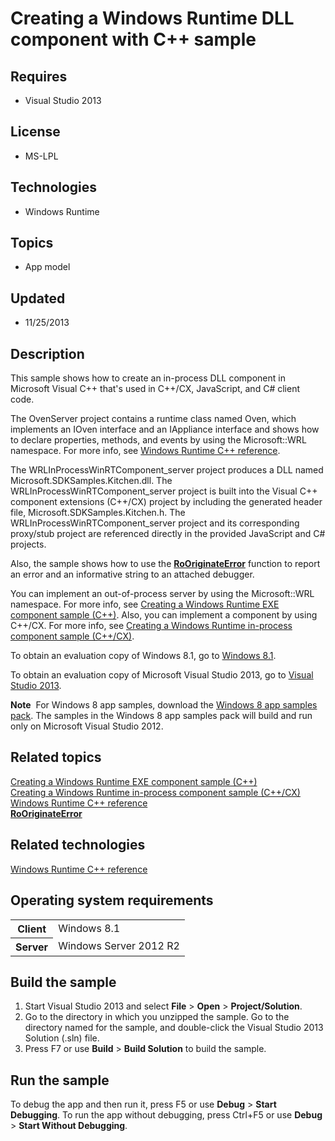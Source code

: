 # Creating a Windows Runtime DLL component with C++ sample
## Requires
- Visual Studio 2013
## License
- MS-LPL
## Technologies
- Windows Runtime
## Topics
- App model
## Updated
- 11/25/2013
## Description

<div id="mainSection">
<p>This sample shows how to create an in-process DLL component in Microsoft Visual C&#43;&#43; that's used in C&#43;&#43;/CX, JavaScript, and C# client code.
</p>
<p>The OvenServer project contains a runtime class named Oven, which implements an IOven interface and an IAppliance interface and shows how to declare properties, methods, and events by using the Microsoft::WRL namespace. For more info, see
<a href="http://msdn.microsoft.com/library/windows/apps/br224617">Windows Runtime C&#43;&#43; reference</a>.</p>
<p>The WRLInProcessWinRTComponent_server project produces a DLL named Microsoft.SDKSamples.Kitchen.dll. The WRLInProcessWinRTComponent_server project is built into the Visual&nbsp;C&#43;&#43; component extensions (C&#43;&#43;/CX) project by including the generated header file,
 Microsoft.SDKSamples.Kitchen.h. The WRLInProcessWinRTComponent_server project and its corresponding proxy/stub project are referenced directly in the provided JavaScript and C# projects.</p>
<p>Also, the sample shows how to use the <a href="http://msdn.microsoft.com/library/windows/apps/br224651">
<b>RoOriginateError</b></a> function to report an error and an informative string to an attached debugger.</p>
<p>You can implement an out-of-process server by using the Microsoft::WRL namespace. For more info, see
<a href="http://go.microsoft.com/fwlink/p/?linkid=258333">Creating a Windows Runtime EXE component sample (C&#43;&#43;)</a>. Also, you can implement a component by using C&#43;&#43;/CX. For more info, see
<a href="http://go.microsoft.com/fwlink/p/?linkid=258330">Creating a Windows Runtime in-process component sample (C&#43;&#43;/CX)</a>.</p>
<p>To obtain an evaluation copy of Windows&nbsp;8.1, go to <a href="http://go.microsoft.com/fwlink/p/?linkid=301696">
Windows&nbsp;8.1</a>. </p>
<p>To obtain an evaluation copy of Microsoft Visual Studio&nbsp;2013, go to <a href="http://go.microsoft.com/fwlink/p/?linkid=301697">
Visual Studio&nbsp;2013</a>. </p>
<p></p>
<p class="note"><b>Note</b>&nbsp;&nbsp;For Windows&nbsp;8 app samples, download the <a href="http://go.microsoft.com/fwlink/p/?LinkId=301698">
Windows&nbsp;8 app samples pack</a>. The samples in the Windows&nbsp;8 app samples pack will build and run only on Microsoft Visual Studio&nbsp;2012.</p>
<p></p>
<h2><a id="related_topics"></a>Related topics</h2>
<dl><dt><a href="http://go.microsoft.com/fwlink/p/?linkid=258333">Creating a Windows Runtime EXE component sample (C&#43;&#43;)</a>
</dt><dt><a href="http://go.microsoft.com/fwlink/p/?linkid=258330">Creating a Windows Runtime in-process component sample (C&#43;&#43;/CX)</a>
</dt><dt><a href="http://msdn.microsoft.com/library/windows/apps/br224617">Windows Runtime C&#43;&#43; reference</a>
</dt><dt><a href="http://msdn.microsoft.com/library/windows/apps/br224651"><b>RoOriginateError</b></a>
</dt></dl>
<h2>Related technologies</h2>
<a href="http://msdn.microsoft.com/library/windows/apps/br224617">Windows Runtime C&#43;&#43; reference</a>
<h2>Operating system requirements</h2>
<table>
<tbody>
<tr>
<th>Client</th>
<td><dt>Windows&nbsp;8.1 </dt></td>
</tr>
<tr>
<th>Server</th>
<td><dt>Windows Server&nbsp;2012&nbsp;R2 </dt></td>
</tr>
</tbody>
</table>
<h2>Build the sample</h2>
<p></p>
<ol>
<li>Start Visual Studio&nbsp;2013 and select <b>File</b> &gt; <b>Open</b> &gt; <b>Project/Solution</b>.
</li><li>Go to the directory in which you unzipped the sample. Go to the directory named for the sample, and double-click the Visual Studio&nbsp;2013 Solution (.sln) file.
</li><li>Press F7 or use <b>Build</b> &gt; <b>Build Solution</b> to build the sample. </li></ol>
<p></p>
<h2>Run the sample</h2>
<p>To debug the app and then run it, press F5 or use <b>Debug</b> &gt; <b>Start Debugging</b>. To run the app without debugging, press Ctrl&#43;F5 or use
<b>Debug</b> &gt; <b>Start Without Debugging</b>. </p>
</div>
